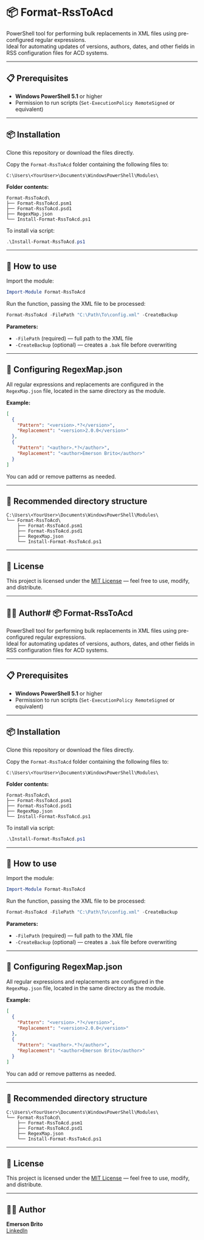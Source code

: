 # 📦 Format-RssToAcd

PowerShell tool for performing bulk replacements in XML files using pre-configured regular expressions.  
Ideal for automating updates of versions, authors, dates, and other fields in RSS configuration files for ACD systems.

---

## 📋 Prerequisites

- **Windows PowerShell 5.1** or higher
- Permission to run scripts (`Set-ExecutionPolicy RemoteSigned` or equivalent)

---

## 📦 Installation

Clone this repository or download the files directly.

Copy the `Format-RssToAcd` folder containing the following files to:

```
C:\Users\<YourUser>\Documents\WindowsPowerShell\Modules\
```

**Folder contents:**

```
Format-RssToAcd\
├── Format-RssToAcd.psm1
├── Format-RssToAcd.psd1
├── RegexMap.json
└── Install-Format-RssToAcd.ps1
```

To install via script:

```powershell
.\Install-Format-RssToAcd.ps1
```

---

## 🚀 How to use

Import the module:

```powershell
Import-Module Format-RssToAcd
```

Run the function, passing the XML file to be processed:

```powershell
Format-RssToAcd -FilePath "C:\Path\To\config.xml" -CreateBackup
```

**Parameters:**

- `-FilePath` (required) — full path to the XML file
- `-CreateBackup` (optional) — creates a `.bak` file before overwriting

---

## 📑 Configuring RegexMap.json

All regular expressions and replacements are configured in the `RegexMap.json` file, located in the same directory as the module.

**Example:**

```json
[
  {
    "Pattern": "<version>.*?</version>",
    "Replacement": "<version>2.0.0</version>"
  },
  {
    "Pattern": "<author>.*?</author>",
    "Replacement": "<author>Emerson Brito</author>"
  }
]
```

You can add or remove patterns as needed.

---

## 📂 Recommended directory structure

```
C:\Users\<YourUser>\Documents\WindowsPowerShell\Modules\
└── Format-RssToAcd\
    ├── Format-RssToAcd.psm1
    ├── Format-RssToAcd.psd1
    ├── RegexMap.json
    └── Install-Format-RssToAcd.ps1
```

---

## 📄 License

This project is licensed under the [MIT License](https://opensource.org/licenses/MIT) — feel free to use, modify, and distribute.

---

## 👨‍💻 Author# 📦 Format-RssToAcd

PowerShell tool for performing bulk replacements in XML files using pre-configured regular expressions.  
Ideal for automating updates of versions, authors, dates, and other fields in RSS configuration files for ACD systems.

---

## 📋 Prerequisites

- **Windows PowerShell 5.1** or higher
- Permission to run scripts (`Set-ExecutionPolicy RemoteSigned` or equivalent)

---

## 📦 Installation

Clone this repository or download the files directly.

Copy the `Format-RssToAcd` folder containing the following files to:

```
C:\Users\<YourUser>\Documents\WindowsPowerShell\Modules\
```

**Folder contents:**

```
Format-RssToAcd\
├── Format-RssToAcd.psm1
├── Format-RssToAcd.psd1
├── RegexMap.json
└── Install-Format-RssToAcd.ps1
```

To install via script:

```powershell
.\Install-Format-RssToAcd.ps1
```

---

## 🚀 How to use

Import the module:

```powershell
Import-Module Format-RssToAcd
```

Run the function, passing the XML file to be processed:

```powershell
Format-RssToAcd -FilePath "C:\Path\To\config.xml" -CreateBackup
```

**Parameters:**

- `-FilePath` (required) — full path to the XML file
- `-CreateBackup` (optional) — creates a `.bak` file before overwriting

---

## 📑 Configuring RegexMap.json

All regular expressions and replacements are configured in the `RegexMap.json` file, located in the same directory as the module.

**Example:**

```json
[
  {
    "Pattern": "<version>.*?</version>",
    "Replacement": "<version>2.0.0</version>"
  },
  {
    "Pattern": "<author>.*?</author>",
    "Replacement": "<author>Emerson Brito</author>"
  }
]
```

You can add or remove patterns as needed.

---

## 📂 Recommended directory structure

```
C:\Users\<YourUser>\Documents\WindowsPowerShell\Modules\
└── Format-RssToAcd\
    ├── Format-RssToAcd.psm1
    ├── Format-RssToAcd.psd1
    ├── RegexMap.json
    └── Install-Format-RssToAcd.ps1
```

---

## 📄 License

This project is licensed under the [MIT License](https://opensource.org/licenses/MIT) — feel free to use, modify, and distribute.

---

## 👨‍💻 Author

**Emerson Brito**  
[LinkedIn](https://www.linkedin.com/in/emersonbrito)
